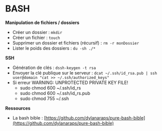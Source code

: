 # BASH

**Manipulation de fichiers / dossiers**

* Créer un dossier : `mkdir`
* Créer un fichier : `touch`
* Supprimer un dossier et fichiers \(récursif\) : `rm -r monDossier`
* Lister le poids des dossiers : `du -sh ./*`

**SSH**

* Génération de clés : `dssh-keygen -t rsa`
* Envoyer la clé publique sur le serveur : `dcat ~/.ssh/id_rsa.pub | ssh user@domain "cat >> ~/.ssh/authorized_keys"`
* Si erreur WARNING: UNPROTECTED PRIVATE KEY FILE!  
  * sudo chmod 600 ~/.ssh/id\_rs
  * sudo chmod 600 ~/.ssh/id\_rs.pub
  * sudo chmod 755 ~/.ssh

**Ressources**

* La bash bible : [https://github.com/dylanaraps/pure-bash-bible](https://github.com/dylanaraps/pure-bash-bible)





